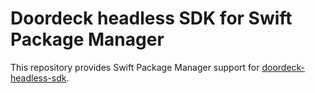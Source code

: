 # Doordeck headless SDK for Swift Package Manager

This repository provides Swift Package Manager support for [doordeck-headless-sdk](https://github.com/doordeck/doordeck-headless-sdk). 